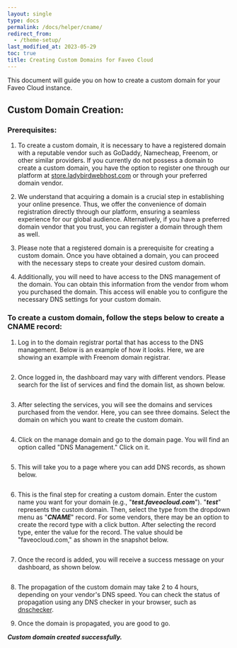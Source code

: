 ```yaml
---
layout: single
type: docs
permalink: /docs/helper/cname/
redirect_from:
  - /theme-setup/
last_modified_at: 2023-05-29
toc: true
title: Creating Custom Domains for Faveo Cloud
---
```


This document will guide you on how to create a custom domain for your Faveo Cloud instance.

## Custom Domain Creation:

### Prerequisites:

1. To create a custom domain, it is necessary to have a registered domain with a reputable vendor such as GoDaddy, Namecheap, Freenom, or other similar providers. If you currently do not possess a domain to create a custom domain, you have the option to register one through our platform at [store.ladybirdwebhost.com](store.ladybirdwebhost.com) or through your preferred domain vendor.

2. We understand that acquiring a domain is a crucial step in establishing your online presence. Thus, we offer the convenience of domain registration directly through our platform, ensuring a seamless experience for our global audience. Alternatively, if you have a preferred domain vendor that you trust, you can register a domain through them as well.

3. Please note that a registered domain is a prerequisite for creating a custom domain. Once you have obtained a domain, you can proceed with the necessary steps to create your desired custom domain.

4. Additionally, you will need to have access to the DNS management of the domain. You can obtain this information from the vendor from whom you purchased the domain. This access will enable you to configure the necessary DNS settings for your custom domain.

### To create a custom domain, follow the steps below to create a CNAME record:

1. Log in to the domain registrar portal that has access to the DNS management. Below is an example of how it looks. Here, we are showing an example with Freenom domain registrar.

<img src="https://github.com/ladybirdweb/faveo-server-images/blob/master/_docs/helpers/images/loginpage.png?raw=true" alt="" />

2. Once logged in, the dashboard may vary with different vendors. Please search for the list of services and find the domain list, as shown below.

<img src="https://github.com/ladybirdweb/faveo-server-images/blob/master/_docs/helpers/images/selectingservice.png?raw=true" alt="" />

3. After selecting the services, you will see the domains and services purchased from the vendor. Here, you can see three domains. Select the domain on which you want to create the custom domain.

<img src="https://github.com/ladybirdweb/faveo-server-images/blob/master/_docs/helpers/images/managedomain.png?raw=true" alt="" />

4. Click on the manage domain and go to the domain page. You will find an option called "DNS Management." Click on it.

<img src="https://github.com/ladybirdweb/faveo-server-images/blob/master/_docs/helpers/images/dnsmanagement.png?raw=true" alt="" />

5. This will take you to a page where you can add DNS records, as shown below.

<img src="https://github.com/ladybirdweb/faveo-server-images/blob/master/_docs/helpers/images/recordadding.png?raw=true" alt="" />

6. This is the final step for creating a custom domain. Enter the custom name you want for your domain (e.g., "***test.faveocloud.com***"). "***test***" represents the custom domain. Then, select the type from the dropdown menu as "***CNAME***" record. For some vendors, there may be an option to create the record type with a click button. After selecting the record type, enter the value for the record. The value should be "faveocloud.com," as shown in the snapshot below.

<img src="https://github.com/ladybirdweb/faveo-server-images/blob/master/_docs/helpers/images/recordadding.png?raw=true" alt=""  />

7. Once the record is added, you will receive a success message on your dashboard, as shown below.

<img src="https://github.com/ladybirdweb/faveo-server-images/blob/master/_docs/helpers/images/addedsuccess.png?raw=true" alt=""  />

8. The propagation of the custom domain may take 2 to 4 hours, depending on your vendor's DNS speed. You can check the status of propagation using any DNS checker in your browser, such as [dnschecker](https://dnschecker.org/).

9. Once the domain is propagated, you are good to go.

***Custom domain created successfully.***